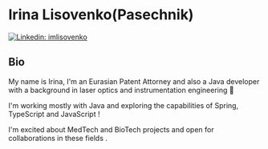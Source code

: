 <!---
aurgenblick/aurgenblick is a ✨ special ✨ repository because its `README.md` (this file) appears on your GitHub profile.
You can click the Preview link to take a look at your changes.
--->
# Irina Lisovenko(Pasechnik)
[![Linkedin: imlisovenko](https://img.shields.io/badge/-Irine%20Lisovenko-blue?style=flat-square&logo=Linkedin&logoColor=white&link=https://www.linkedin.com/in/imlisovenko/)](https://www.linkedin.com/in/imlisovenko/)

## Bio

My name is Irina, I'm an Eurasian Patent Attorney and also a Java developer with a background in laser optics and instrumentation engineering 🙂

I'm working mostly with Java and exploring the capabilities of Spring, TypeScript and JavaScript !

I'm excited about MedTech and BioTech projects and open for collaborations in these fields .
